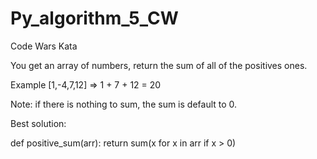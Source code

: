 # Py_algorithm_5_CW
Code Wars Kata

You get an array of numbers, return the sum of all of the positives ones.

Example [1,-4,7,12] => 1 + 7 + 12 = 20

Note: if there is nothing to sum, the sum is default to 0.


Best solution:

def positive_sum(arr):
    return sum(x for x in arr if x > 0)
